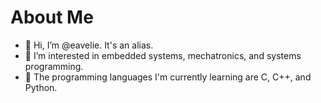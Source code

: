 # About Me
- 👋 Hi, I’m @eavelie. It's an alias.
- 👀 I’m interested in embedded systems, mechatronics, and systems programming.
- 🌱 The programming languages I'm currently learning are C, C++, and Python.

<!---
eavelie/eavelie is a ✨ special ✨ repository because its `README.md` (this file) appears on your GitHub profile.
You can click the Preview link to take a look at your changes.
--->
